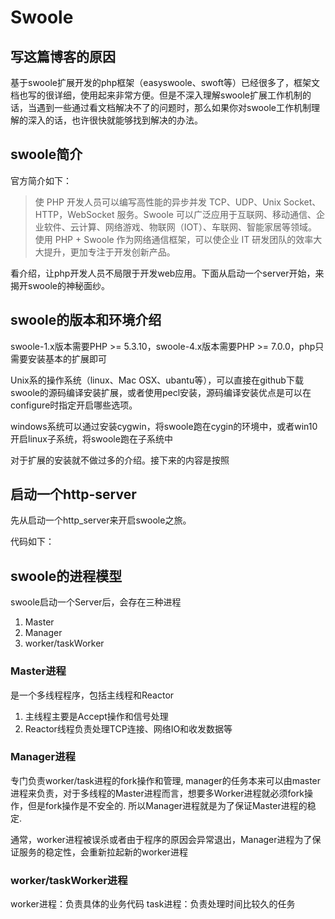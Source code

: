 # Swoole

## 写这篇博客的原因
基于swoole扩展开发的php框架（easyswoole、swoft等）已经很多了，框架文档也写的很详细，使用起来非常方便。但是不深入理解swoole扩展工作机制的话，当遇到一些通过看文档解决不了的问题时，那么如果你对swoole工作机制理解的深入的话，也许很快就能够找到解决的办法。

## swoole简介
官方简介如下：
> 使 PHP 开发人员可以编写高性能的异步并发 TCP、UDP、Unix Socket、HTTP，WebSocket 服务。Swoole 可以广泛应用于互联网、移动通信、企业软件、云计算、网络游戏、物联网（IOT）、车联网、智能家居等领域。 使用 PHP + Swoole 作为网络通信框架，可以使企业 IT 研发团队的效率大大提升，更加专注于开发创新产品。

看介绍，让php开发人员不局限于开发web应用。下面从启动一个server开始，来揭开swoole的神秘面纱。

## swoole的版本和环境介绍
swoole-1.x版本需要PHP >= 5.3.10，swoole-4.x版本需要PHP >= 7.0.0，php只需要安装基本的扩展即可

Unix系的操作系统（linux、Mac OSX、ubantu等），可以直接在github下载swoole的源码编译安装扩展，或者使用pecl安装，源码编译安装优点是可以在configure时指定开启哪些选项。

windows系统可以通过安装cygwin，将swoole跑在cygin的环境中，或者win10开启linux子系统，将swoole跑在子系统中

对于扩展的安装就不做过多的介绍。接下来的内容是按照

## 启动一个http-server
先从启动一个http_server来开启swoole之旅。

代码如下：


## swoole的进程模型
swoole启动一个Server后，会存在三种进程
1. Master
2. Manager
3. worker/taskWorker

### Master进程
是一个多线程程序，包括主线程和Reactor
1. 主线程主要是Accept操作和信号处理
2. Reactor线程负责处理TCP连接、网络IO和收发数据等

### Manager进程
专门负责worker/task进程的fork操作和管理, manager的任务本来可以由master进程来负责，对于多线程的Master进程而言，想要多Worker进程就必须fork操作，但是fork操作是不安全的. 所以Manager进程就是为了保证Master进程的稳定.

通常，worker进程被误杀或者由于程序的原因会异常退出，Manager进程为了保证服务的稳定性，会重新拉起新的worker进程

### worker/taskWorker进程
worker进程：负责具体的业务代码
task进程：负责处理时间比较久的任务
